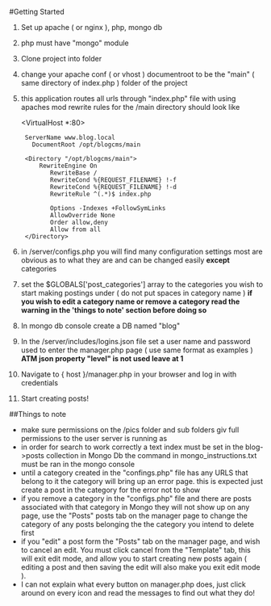 #Getting Started
1. Set up apache ( or nginx ), php, mongo db
2. php must have "mongo" module
3. Clone project into folder
4. change your apache conf ( or vhost ) documentroot to be the "main" ( same directory of index.php ) folder of the project 
5. this application routes all urls through "index.php" file with using apaches mod rewrite rules for the /main directory should look like

    <VirtualHost *:80>
	
        ServerName www.blog.local
		  DocumentRoot /opt/blogcms/main
		
        <Directory "/opt/blogcms/main">
            RewriteEngine On
			   RewriteBase /
			   RewriteCond %{REQUEST_FILENAME} !-f
			   RewriteCond %{REQUEST_FILENAME} !-d
			   RewriteRule ^(.*)$ index.php
			   
			   Options -Indexes +FollowSymLinks
			   AllowOverride None
			   Order allow,deny
			   Allow from all
        </Directory>
    </VirtualHost>


6. in /server/configs.php you will find many configuration settings most are obvious as to what they are and can be changed easily 
**except** categories
7. set the $GLOBALS['post_categories'] array to the categories you wish to start making postings under ( do not put spaces in category name ) **if you wish to edit a category name or remove a category read the warning in the 'things to note' section before doing so**
8. In mongo db console create a DB named "blog"
9. In the /server/includes/logins.json file set a user name and password used to enter the manager.php page ( use same format as examples ) **ATM json property "level" is not used leave at 1**
10. Navigate to { host }/manager.php in your browser and log in with credentials
11.  Start creating posts!  

##Things to note
- make sure permissions on the /pics folder and sub folders giv full permissions to the user server is running as
- in order for search to work correctly a text index must be set in the blog->posts collection in Mongo Db the command in mongo_instructions.txt must be ran in the mongo console
- until a category created in the "confings.php" file has any URLS that belong to it the category will bring up an error page.  this is expected just create a post in the category for the error not to show
- if you remove a category in the "configs.php" file and there are posts associated with that category in Mongo they will not show up on any page,  use the "Posts" posts tab on the manager page to change the category of any posts belonging the the category you intend to delete first
- if you "edit" a post form the "Posts" tab on the manager page, and wish to cancel an edit.  You must click cancel from the "Template" tab, this will exit edit mode, and allow you to start creating new posts again ( editing a post and then saving the edit will also make you exit edit mode ).  
- I can not explain what every button on manager.php does, just click around on every icon and read the messages to find out what they do!

